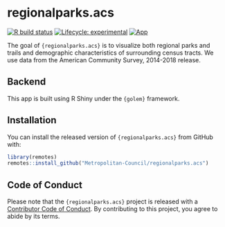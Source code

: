 
<!-- README.md is generated from README.Rmd. Please edit that file -->

# regionalparks.acs

<!-- badges: start -->

[![R build
status](https://github.com/Metropolitan-Council/regionalparks.acs/workflows/R-CMD-check/badge.svg)](https://github.com/Metropolitan-Council/regionalparks.acs/actions)
[![Lifecycle:
experimental](https://img.shields.io/badge/lifecycle-experimental-orange.svg)](https://www.tidyverse.org/lifecycle/#experimental)
[![App](https://img.shields.io/website-up-down-green-red/http/shields.io.svg)](https://metrotransitmn.shinyapps.io/regional-parks-acs/)

<!-- badges: end -->

The goal of `{regionalparks.acs}` is to visualize both regional parks
and trails and demographic characteristics of surrounding census tracts.
We use data from the American Community Survey, 2014-2018 release.

## Backend

This app is built using R Shiny under the `{golem}` framework.

## Installation

You can install the released version of `{regionalparks.acs}` from
GitHub with:

``` r
library(remotes)
remotes::install_github("Metropolitan-Council/regionalparks.acs")
```

## Code of Conduct

Please note that the `{regionalparks.acs}` project is released with a
[Contributor Code of
Conduct](https://contributor-covenant.org/version/2/0/CODE_OF_CONDUCT.html).
By contributing to this project, you agree to abide by its terms.
